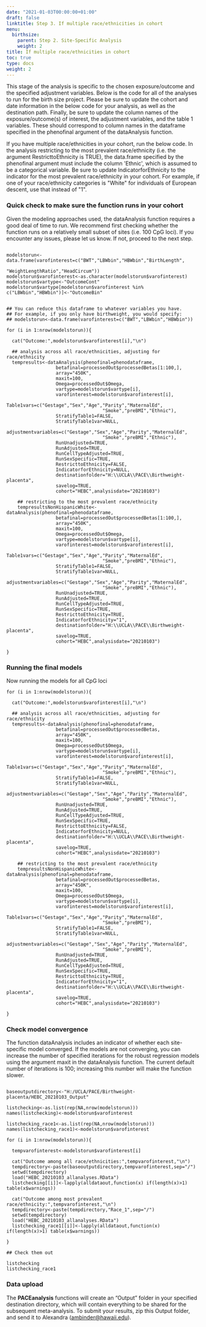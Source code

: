 ```yaml
---
date: "2021-01-03T00:00:00+01:00"
draft: false
linktitle: Step 3. If multiple race/ethnicities in cohort
menu:
  birthsize:
    parent: Step 2. Site-Specific Analysis
    weight: 2
title: If multiple race/ethnicities in cohort
toc: true
type: docs
weight: 2
---
```


This stage of the analysis is specific to the chosen exposure/outcome and the specified adjustment variables. Below is the code for all of the analyses to run for the birth size project. Please be sure to update the cohort and date information in the below code for your analysis, as well as the destination path. Finally, be sure to update the column names of the exposure/outcome(s) of interest, the adjustment variables, and the table 1 variables. These should correspond to column names in the dataframe specified in the phenofinal argument of the dataAnalysis function. 

If you have multiple race/ethnicities in your cohort, run the below code. In the analysis restricting to the most prevalent race/ethnicity (i.e. the argument RestricttoEthnicity is TRUE), the data.frame specified by the phenofinal  argument must include the column 'Ethnic', which is assumed to be a categorical variable. Be sure to update IndicatorforEthnicity to the indicator for the most prevalent race/ethnicity in your cohort. For example, if one of your race/ethnicity categories is "White" for individuals of European descent, use that instead of "1". 

### Quick check to make sure the function runs in your cohort

Given the modeling approaches used, the dataAnalysis function requires a good deal of time to run. We recommend first checking whether the function runs on a relatively small subset of sites (i.e. 100 CpG loci). If you encounter any issues, please let us know. If not, proceed to the next step.

```{r eval=FALSE}

modelstorun<-data.frame(varofinterest=c("BWT","LBWbin","HBWbin","BirthLength",
                                        "WeightLengthRatio","HeadCircum"))
modelstorun$varofinterest<-as.character(modelstorun$varofinterest)
modelstorun$vartype<-"OutcomeCont"
modelstorun$vartype[modelstorun$varofinterest %in% c("LBWbin","HBWbin")]<-"OutcomeBin"


## You can reduce this dataframe to whatever variables you have.
## For example, if you only have birthweight, you would specify:
## modelstorun<-data.frame(varofinterest=c("BWT","LBWbin","HBWbin"))

for (i in 1:nrow(modelstorun)){
  
  cat("Outcome:",modelstorun$varofinterest[i],"\n")
  
  ## analysis across all race/ethnicities, adjusting for race/ethnicity
  tempresults<-dataAnalysis(phenofinal=phenodataframe,
                  betafinal=processedOut$processedBetas[1:100,],
                  array="450K",
                  maxit=100,
                  Omega=processedOut$Omega,
                  vartype=modelstorun$vartype[i],
                  varofinterest=modelstorun$varofinterest[i],
                  Table1vars=c("Gestage","Sex","Age","Parity","MaternalEd",
                                   "Smoke","preBMI","Ethnic"),
                  StratifyTable1=FALSE,
                  StratifyTable1var=NULL,
                  adjustmentvariables=c("Gestage","Sex","Age","Parity","MaternalEd",
                                   "Smoke","preBMI","Ethnic"),
                  RunUnadjusted=TRUE,
                  RunAdjusted=TRUE,
                  RunCellTypeAdjusted=TRUE,
                  RunSexSpecific=TRUE,
                  RestricttoEthnicity=FALSE,
                  IndicatorforEthnicity=NULL,
                  destinationfolder="H:\\UCLA\\PACE\\Birthweight-placenta",
                  savelog=TRUE,
                  cohort="HEBC",analysisdate="20210103")
  
    ## restricting to the most prevalent race/ethnicity
    tempresultsNonHispanicWhite<-dataAnalysis(phenofinal=phenodataframe,
                  betafinal=processedOut$processedBetas[1:100,],
                  array="450K",
                  maxit=100,
                  Omega=processedOut$Omega,
                  vartype=modelstorun$vartype[i],
                  varofinterest=modelstorun$varofinterest[i],
                  Table1vars=c("Gestage","Sex","Age","Parity","MaternalEd",
                                   "Smoke","preBMI","Ethnic"),
                  StratifyTable1=FALSE,
                  StratifyTable1var=NULL,
                  adjustmentvariables=c("Gestage","Sex","Age","Parity","MaternalEd",
                                   "Smoke","preBMI","Ethnic"),
                  RunUnadjusted=TRUE,
                  RunAdjusted=TRUE,
                  RunCellTypeAdjusted=TRUE,
                  RunSexSpecific=TRUE,
                  RestricttoEthnicity=TRUE,
                  IndicatorforEthnicity="1",
                  destinationfolder="H:\\UCLA\\PACE\\Birthweight-placenta",
                  savelog=TRUE,
                  cohort="HEBC",analysisdate="20210103")
  
}

```

### Running the final models

Now running the models for all CpG loci

```{r eval=FALSE}
for (i in 1:nrow(modelstorun)){
  
  cat("Outcome:",modelstorun$varofinterest[i],"\n")
  
  ## analysis across all race/ethnicities, adjusting for race/ethnicity
  tempresults<-dataAnalysis(phenofinal=phenodataframe,
                  betafinal=processedOut$processedBetas,
                  array="450K",
                  maxit=100,
                  Omega=processedOut$Omega,
                  vartype=modelstorun$vartype[i],
                  varofinterest=modelstorun$varofinterest[i],
                  Table1vars=c("Gestage","Sex","Age","Parity","MaternalEd",
                                   "Smoke","preBMI","Ethnic"),
                  StratifyTable1=FALSE,
                  StratifyTable1var=NULL,
                  adjustmentvariables=c("Gestage","Sex","Age","Parity","MaternalEd",
                                   "Smoke","preBMI","Ethnic"),
                  RunUnadjusted=TRUE,
                  RunAdjusted=TRUE,
                  RunCellTypeAdjusted=TRUE,
                  RunSexSpecific=TRUE,
                  RestricttoEthnicity=FALSE,
                  IndicatorforEthnicity=NULL,
                  destinationfolder="H:\\UCLA\\PACE\\Birthweight-placenta",
                  savelog=TRUE,
                  cohort="HEBC",analysisdate="20210103")
  
    ## restricting to the most prevalent race/ethnicity
    tempresultsNonHispanicWhite<-dataAnalysis(phenofinal=phenodataframe,
                  betafinal=processedOut$processedBetas,
                  array="450K",
                  maxit=100,
                  Omega=processedOut$Omega,
                  vartype=modelstorun$vartype[i],
                  varofinterest=modelstorun$varofinterest[i],
                  Table1vars=c("Gestage","Sex","Age","Parity","MaternalEd",
                                   "Smoke","preBMI"),
                  StratifyTable1=FALSE,
                  StratifyTable1var=NULL,
                  adjustmentvariables=c("Gestage","Sex","Age","Parity","MaternalEd",
                                   "Smoke","preBMI"),
                  RunUnadjusted=TRUE,
                  RunAdjusted=TRUE,
                  RunCellTypeAdjusted=TRUE,
                  RunSexSpecific=TRUE,
                  RestricttoEthnicity=TRUE,
                  IndicatorforEthnicity="1",
                  destinationfolder="H:\\UCLA\\PACE\\Birthweight-placenta",
                  savelog=TRUE,
                  cohort="HEBC",analysisdate="20210103")
  
}

```

### Check model convergence 

The function dataAnalysis includes an indicator of whether each site-specific model converged. If the models are not converging, you can increase the number of specified iterations for the robust regression models using the argument maxit in the dataAnalysis function. The current default number of iterations is 100; increasing this number will make the function slower.

```{r eval=FALSE}

baseoutputdirectory<-"H:/UCLA/PACE/Birthweight-placenta/HEBC_20210103_Output"

listchecking<-as.list(rep(NA,nrow(modelstorun)))
names(listchecking)<-modelstorun$varofinterest

listchecking_race1<-as.list(rep(NA,nrow(modelstorun)))
names(listchecking_race1)<-modelstorun$varofinterest

for (i in 1:nrow(modelstorun)){

  tempvarofinterest<-modelstorun$varofinterest[i]

  cat("Outcome among all race/ethnicities:",tempvarofinterest,"\n")
  tempdirectory<-paste(baseoutputdirectory,tempvarofinterest,sep="/")
  setwd(tempdirectory)
  load("HEBC_20210103_allanalyses.RData")
  listchecking[[i]]<-lapply(alldataout,function(x) if(length(x)>1) table(x$warnings))

  cat("Outcome among most prevalent race/ethnicity:",tempvarofinterest,"\n")
  tempdirectory<-paste(tempdirectory,"Race_1",sep="/")
  setwd(tempdirectory)
  load("HEBC_20210103_allanalyses.RData")
  listchecking_race1[[i]]<-lapply(alldataout,function(x) if(length(x)>1) table(x$warnings))

}

## Check them out

listchecking
listchecking_race1

```

### Data upload

The **PACEanalysis** functions will create an “Output” folder in your specified destination directory, which will contain everything to be shared for the subsequent meta-analysis. To submit your results, zip this Output folder, and send it to Alexandra (ambinder@hawaii.edu).  
